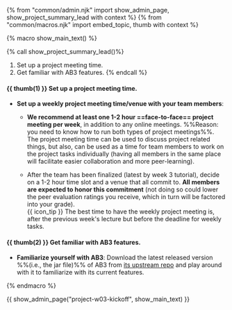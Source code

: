 {% from "common/admin.njk" import show_admin_page, show_project_summary_lead with context %}
{% from "common/macros.njk" import embed_topic, thumb with context %}

{% macro show_main_text() %}
<div id="main">

{% call show_project_summary_lead()%}
1. Set up a project meeting time.
2. Get familiar with AB3 features.
{% endcall %}

<div id="body">

#### {{ thumb(1) }} Set up a project meeting time.

* **Set up a weekly project meeting time/venue with your team members**:

  * **We recommend at least one 1-2 hour ==face-to-face== project meeting per week**, in addition to any online meetings. %%Reason: you need to know how to run both types of project meetings%%. The project meeting time can be used to discuss project related things, but also, can be used as a time for team members to work on the project tasks individually (having all members in the same place will facilitate easier collaboration and more peer-learning).

  * After the team has been finalized (latest by week 3 tutorial), decide on a 1-2 hour time slot and a venue that all commit to. **All members are expected to honor this commitment** (not doing so could lower the peer evaluation ratings you receive, which in turn will be factored into your grade).<br>
    {{ icon_tip }} The best time to have the weekly project meeting is, after the previous week's lecture but before the deadline for weekly tasks.

#### {{ thumb(2) }} Get familiar with AB3 features.

* **Familiarize yourself with AB3**: Download the latest released version %%(i.e., the jar file)%% of AB3 from [its upstream repo](https://se-edu.github.io/addressbook-level3/UserGuide.html) and play around with it to familiarize with its current features.

</div>
</div>
{% endmacro %}

{{ show_admin_page("project-w03-kickoff", show_main_text) }}